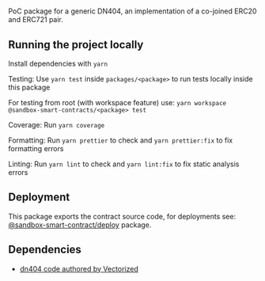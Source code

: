 # <PACKAGE>

PoC package for a generic DN404, an implementation of a co-joined ERC20 and ERC721 pair.

## Running the project locally

Install dependencies with `yarn`

Testing: Use `yarn test` inside `packages/<package>` to run tests locally inside
this package

For testing from root (with workspace feature) use:
`yarn workspace @sandbox-smart-contracts/<package> test`

Coverage: Run `yarn coverage`

Formatting: Run `yarn prettier` to check and `yarn prettier:fix` to fix
formatting errors

Linting: Run `yarn lint` to check and `yarn lint:fix` to fix static analysis
errors

## Deployment

This package exports the contract source code, for deployments see:
[@sandbox-smart-contract/deploy](../deploy) package.

## Dependencies

- [dn404 code authored by Vectorized](https://github.com/Vectorized/dn404)
